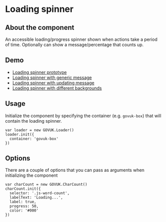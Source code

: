 # Loading spinner

## About the component

An accessible loading/progress spinner shown when actions take a period of time. Optionally can show a message/percentage that counts up.


## Demo

- [Loading spinner prototype](https://govuk-loader-prototype.herokuapp.com/components/loader)
- [Loading spinner with generic message](https://govuk-loader-prototype.herokuapp.com/components/loader-message)
- [Loading spinner with updating message](https://govuk-loader-prototype.herokuapp.com/components/loader-progress)
- [Loading spinner with different backgrounds](https://govuk-loader-prototype.herokuapp.com/components/loader-inverted)


## Usage
Initialize the component by specifying the container (e.g. ``govuk-box``) that will contain the loading spinner.
```
var loader = new GOVUK.Loader()
loader.init({
  container: 'govuk-box'
})
```

## Options
There are a couple of options that you can pass as arguments when initializing the component
```
var charCount = new GOVUK.CharCount()
charCount.init({
  selector: '.js-word-count',
  labelText: 'Loading...',
  label: true,
  progress: 50,
  color: '#000'
})
```
